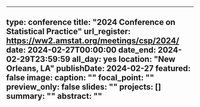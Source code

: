 
---
type: conference
title: "2024 Conference on Statistical Practice"
url_register: https://ww2.amstat.org/meetings/csp/2024/
date: 2024-02-27T00:00:00
date_end: 2024-02-29T23:59:59
all_day: yes
location: "New Orleans, LA"
publishDate: 2024-02-27
featured: false
image:
  caption: ""
  focal_point: ""
  preview_only: false
slides: ""
projects: []
summary: ""
abstract: ""
---
